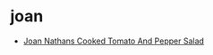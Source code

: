 # joan

 * [Joan Nathans Cooked Tomato And Pepper Salad](index/j/joan-nathans-cooked-tomato-and-pepper-salad-106724.json)
